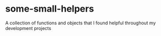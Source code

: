 # some-small-helpers
A collection of functions and objects that I found helpful throughout my development projects
